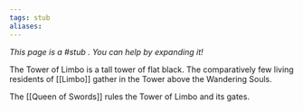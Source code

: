```yaml
---
tags: stub
aliases:
---
```


*This page is a #stub . You can help by expanding it!*

The Tower of Limbo is a tall tower of flat black. The comparatively few living residents of [[Limbo]] gather in the Tower above the Wandering Souls.

The [[Queen of Swords]] rules the Tower of Limbo and its gates.